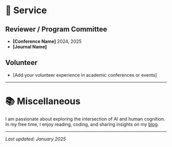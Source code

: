<span class='anchor' id='service'></span>

# 💼 Service

## Reviewer / Program Committee
- **[Conference Name]** 2024, 2025
- **[Journal Name]**

## Volunteer
- [Add your volunteer experience in academic conferences or events]

---

# 📚 Miscellaneous

I am passionate about exploring the intersection of AI and human cognition. In my free time, I enjoy reading, coding, and sharing insights on my [blog](/year-archive/).

---

*Last updated: January 2025*


